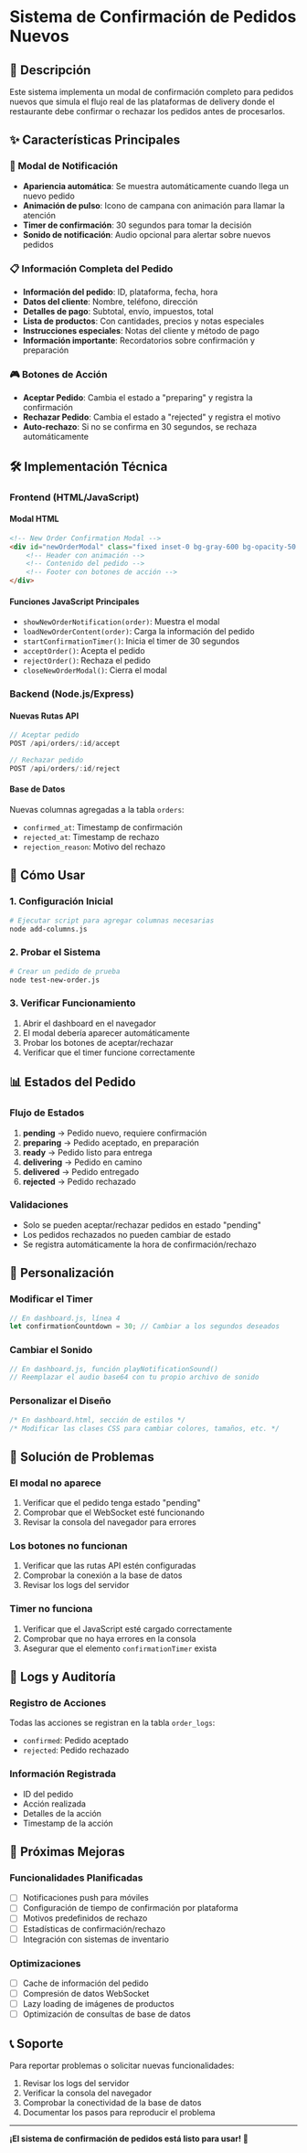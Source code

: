 # Sistema de Confirmación de Pedidos Nuevos

## 🎯 Descripción

Este sistema implementa un modal de confirmación completo para pedidos nuevos que simula el flujo real de las plataformas de delivery donde el restaurante debe confirmar o rechazar los pedidos antes de procesarlos.

## ✨ Características Principales

### 🔔 Modal de Notificación
- **Apariencia automática**: Se muestra automáticamente cuando llega un nuevo pedido
- **Animación de pulso**: Icono de campana con animación para llamar la atención
- **Timer de confirmación**: 30 segundos para tomar la decisión
- **Sonido de notificación**: Audio opcional para alertar sobre nuevos pedidos

### 📋 Información Completa del Pedido
- **Información del pedido**: ID, plataforma, fecha, hora
- **Datos del cliente**: Nombre, teléfono, dirección
- **Detalles de pago**: Subtotal, envío, impuestos, total
- **Lista de productos**: Con cantidades, precios y notas especiales
- **Instrucciones especiales**: Notas del cliente y método de pago
- **Información importante**: Recordatorios sobre confirmación y preparación

### 🎮 Botones de Acción
- **Aceptar Pedido**: Cambia el estado a "preparing" y registra la confirmación
- **Rechazar Pedido**: Cambia el estado a "rejected" y registra el motivo
- **Auto-rechazo**: Si no se confirma en 30 segundos, se rechaza automáticamente

## 🛠️ Implementación Técnica

### Frontend (HTML/JavaScript)

#### Modal HTML
```html
<!-- New Order Confirmation Modal -->
<div id="newOrderModal" class="fixed inset-0 bg-gray-600 bg-opacity-50 hidden">
    <!-- Header con animación -->
    <!-- Contenido del pedido -->
    <!-- Footer con botones de acción -->
</div>
```

#### Funciones JavaScript Principales
- `showNewOrderNotification(order)`: Muestra el modal
- `loadNewOrderContent(order)`: Carga la información del pedido
- `startConfirmationTimer()`: Inicia el timer de 30 segundos
- `acceptOrder()`: Acepta el pedido
- `rejectOrder()`: Rechaza el pedido
- `closeNewOrderModal()`: Cierra el modal

### Backend (Node.js/Express)

#### Nuevas Rutas API
```javascript
// Aceptar pedido
POST /api/orders/:id/accept

// Rechazar pedido
POST /api/orders/:id/reject
```

#### Base de Datos
Nuevas columnas agregadas a la tabla `orders`:
- `confirmed_at`: Timestamp de confirmación
- `rejected_at`: Timestamp de rechazo
- `rejection_reason`: Motivo del rechazo

## 🚀 Cómo Usar

### 1. Configuración Inicial
```bash
# Ejecutar script para agregar columnas necesarias
node add-columns.js
```

### 2. Probar el Sistema
```bash
# Crear un pedido de prueba
node test-new-order.js
```

### 3. Verificar Funcionamiento
1. Abrir el dashboard en el navegador
2. El modal debería aparecer automáticamente
3. Probar los botones de aceptar/rechazar
4. Verificar que el timer funcione correctamente

## 📊 Estados del Pedido

### Flujo de Estados
1. **pending** → Pedido nuevo, requiere confirmación
2. **preparing** → Pedido aceptado, en preparación
3. **ready** → Pedido listo para entrega
4. **delivering** → Pedido en camino
5. **delivered** → Pedido entregado
6. **rejected** → Pedido rechazado

### Validaciones
- Solo se pueden aceptar/rechazar pedidos en estado "pending"
- Los pedidos rechazados no pueden cambiar de estado
- Se registra automáticamente la hora de confirmación/rechazo

## 🔧 Personalización

### Modificar el Timer
```javascript
// En dashboard.js, línea 4
let confirmationCountdown = 30; // Cambiar a los segundos deseados
```

### Cambiar el Sonido
```javascript
// En dashboard.js, función playNotificationSound()
// Reemplazar el audio base64 con tu propio archivo de sonido
```

### Personalizar el Diseño
```css
/* En dashboard.html, sección de estilos */
/* Modificar las clases CSS para cambiar colores, tamaños, etc. */
```

## 🐛 Solución de Problemas

### El modal no aparece
1. Verificar que el pedido tenga estado "pending"
2. Comprobar que el WebSocket esté funcionando
3. Revisar la consola del navegador para errores

### Los botones no funcionan
1. Verificar que las rutas API estén configuradas
2. Comprobar la conexión a la base de datos
3. Revisar los logs del servidor

### Timer no funciona
1. Verificar que el JavaScript esté cargado correctamente
2. Comprobar que no haya errores en la consola
3. Asegurar que el elemento `confirmationTimer` exista

## 📝 Logs y Auditoría

### Registro de Acciones
Todas las acciones se registran en la tabla `order_logs`:
- `confirmed`: Pedido aceptado
- `rejected`: Pedido rechazado

### Información Registrada
- ID del pedido
- Acción realizada
- Detalles de la acción
- Timestamp de la acción

## 🔮 Próximas Mejoras

### Funcionalidades Planificadas
- [ ] Notificaciones push para móviles
- [ ] Configuración de tiempo de confirmación por plataforma
- [ ] Motivos predefinidos de rechazo
- [ ] Estadísticas de confirmación/rechazo
- [ ] Integración con sistemas de inventario

### Optimizaciones
- [ ] Cache de información del pedido
- [ ] Compresión de datos WebSocket
- [ ] Lazy loading de imágenes de productos
- [ ] Optimización de consultas de base de datos

## 📞 Soporte

Para reportar problemas o solicitar nuevas funcionalidades:
1. Revisar los logs del servidor
2. Verificar la consola del navegador
3. Comprobar la conectividad de la base de datos
4. Documentar los pasos para reproducir el problema

---

**¡El sistema de confirmación de pedidos está listo para usar! 🎉** 